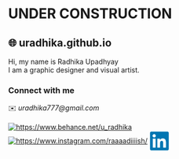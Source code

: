 # UNDER CONSTRUCTION
##  🌐 uradhika.github.io
Hi, my name is Radhika Upadhyay<br>
I am a graphic designer and visual artist.

### Connect with me
✉️ _uradhika777@gmail.com_

<a href="https://www.behance.net/u_radhika" target="blank"><img align="center" src="https://raw.githubusercontent.com/jaywcjlove/logo/44c52baa6827f7c694e3837f482c8690539a92e9/img/behance.svg" alt="https://www.behance.net/u_radhika" height="40" width="40" /></a>
<a href="https://www.instagram.com/raaaadiiiish/" target="blank"><img align="center" src="https://raw.githubusercontent.com/detain/svg-logos/780f25886640cef088af994181646db2f6b1a3f8/svg/instagram-2-1.svg" alt="https://www.instagram.com/raaaadiiiish/" height="40" width="40" /></a>
<a href="https://www.linkedin.com/in/radhika-upadhyay-68b41017b/" target="blank"><img align="center" src="https://raw.githubusercontent.com/devicons/devicon/40cd6bc89a299dc50ac289f8e3b071d0dff49d9c/icons/linkedin/linkedin-original.svg" height="40" width="40" /></a>
